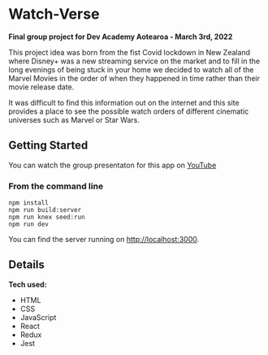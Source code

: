 # Watch-Verse
**Final group project for Dev Academy Aotearoa - March 3rd, 2022**

This project idea was born from the fist Covid lockdown in New Zealand where Disney+ was a new streaming service on the market 
and to fill in the long evenings of being stuck in your home we decided to watch all of the Marvel Movies in the order of when they happened in time rather than their movie release date. 

It was difficult to find this information out on the internet and this site provides a place to see the possible watch orders of different cinematic universes such as Marvel or Star Wars. 

## Getting Started
You can watch the group presentaton for this app on [YouTube](https://youtu.be/4EuCRUJ7y9A?si=J867m4Kgpk5OBZOU)

### From the command line

```
npm install
npm run build:server
npm run knex seed:run
npm run dev
```

You can find the server running on [http://localhost:3000](http://localhost:3000).

## Details

**Tech used:**

* HTML
* CSS
* JavaScript
* React
* Redux
* Jest
